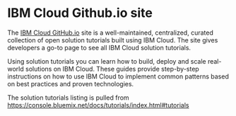 # IBM Cloud Github.io site
The [IBM Cloud GitHub.io](https://ibm-bluemix.github.io/) site is a well-maintained, centralized, curated collection of open solution tutorials built using IBM Cloud. The site gives developers a go-to page to see all IBM Cloud solution tutorials.

Using solution tutorials you can learn how to build, deploy and scale real-world solutions on IBM Cloud. These guides provide step-by-step instructions on how to use IBM Cloud to implement common patterns based on best practices and proven technologies.

The solution tutorials listing is pulled from https://console.bluemix.net/docs/tutorials/index.html#tutorials